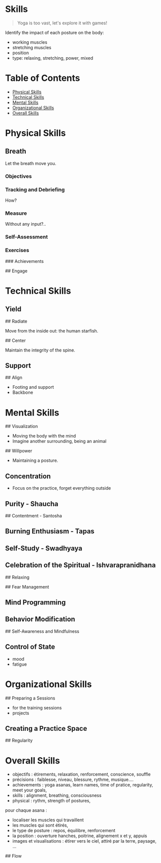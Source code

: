 # Skills

> Yoga is too vast, let's explore it with games!

Identify the impact of each posture on the body:
- working muscles
- stretching muscles
- position
- type: relaxing, stretching, power, mixed

# Table of Contents

- [Physical Skills](#physical-skills)
- [Technical Skills](#technical-skills)
- [Mental Skills](#mental-skills)
- [Organizational Skills](#organizational-skills)
- [Overall Skills](#overall-skills)

# Physical Skills

## Breath

Let the breath move you.

### Objectives

### Tracking and Debriefing

How?

### Measure

Without any input?..

### Self-Assessment

### Exercises

### Achievements

## Engage

# Technical Skills

## Yield

## Radiate

Move from the inside out: the human starfish.

## Center

Maintain the integrity of the spine.

## Support

## Align

- Footing and support
- Backbone

# Mental Skills

## Visualization

- Moving the body with the mind
- Imagine another surrounding, being an animal

## Willpower

- Maintaining a posture.

## Concentration

- Focus on the practice, forget everything outside

## Purity - Shaucha

## Contentment - Santosha

## Burning Enthusiasm - Tapas

## Self-Study - Swadhyaya

## Celebration of the Spiritual - Ishvarapranidhana

## Relaxing

## Fear Management

## Mind Programming

## Behavior Modification

## Self-Awareness and Mindfulness

## Control of State

- mood
- fatigue

# Organizational Skills

## Preparing a Sessions

- for the training sessions
- projects

## Creating a Practice Space

## Regularity

# Overall Skills

- objectifs : étirements, relaxation, renforcement, conscience, souffle
- précisions : faiblesse, niveau, blessure, rythme, musique....
- achievements : yoga asanas, learn names, time of pratice, regularity, meet your goals, 
- skills : alignment, breathing, consciousness
- physical : rythm, strength of postures, 

pour chaque asana :
- localiser les muscles qui travaillent
- les muscles qui sont étirés,
- le type de posture : repos, équilibre, renforcement
- la position : ouverture hanches, poitrine, alignement x et y, appuis
- images et visualisations : étirer vers le ciel, attiré par la terre, paysage, ...

## Flow
